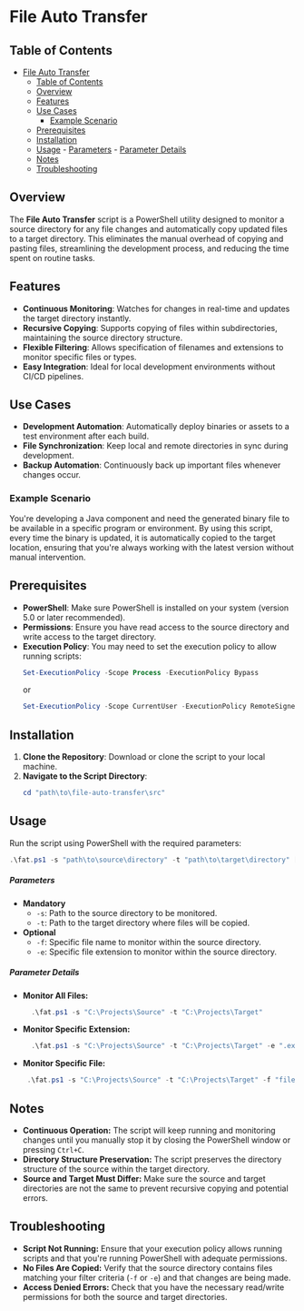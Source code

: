# File Auto Transfer

## Table of Contents
- [File Auto Transfer](#file-auto-transfer)
  - [Table of Contents](#table-of-contents)
  - [Overview](#overview)
  - [Features](#features)
  - [Use Cases](#use-cases)
    - [Example Scenario](#example-scenario)
  - [Prerequisites](#prerequisites)
  - [Installation](#installation)
  - [Usage](#usage)
        - [Parameters](#parameters)
        - [Parameter Details](#parameter-details)
  - [Notes](#notes)
  - [Troubleshooting](#troubleshooting)

## Overview

The **File Auto Transfer** script is a PowerShell utility designed to monitor a source directory for any file changes and automatically copy updated files to a target directory. This eliminates the manual overhead of copying and pasting files, streamlining the development process, and reducing the time spent on routine tasks.

## Features

- **Continuous Monitoring**: Watches for changes in real-time and updates the target directory instantly.
- **Recursive Copying**: Supports copying of files within subdirectories, maintaining the source directory structure.
- **Flexible Filtering**: Allows specification of filenames and extensions to monitor specific files or types.
- **Easy Integration**: Ideal for local development environments without CI/CD pipelines.

## Use Cases

- **Development Automation**: Automatically deploy binaries or assets to a test environment after each build.
- **File Synchronization**: Keep local and remote directories in sync during development.
- **Backup Automation**: Continuously back up important files whenever changes occur.

### Example Scenario

You're developing a Java component and need the generated binary file to be available in a specific program or environment. By using this script, every time the binary is updated, it is automatically copied to the target location, ensuring that you're always working with the latest version without manual intervention.

## Prerequisites

- **PowerShell**: Make sure PowerShell is installed on your system (version 5.0 or later recommended).
- **Permissions**: Ensure you have read access to the source directory and write access to the target directory.
- **Execution Policy**: You may need to set the execution policy to allow running scripts:
    ```powershell
  Set-ExecutionPolicy -Scope Process -ExecutionPolicy Bypass
  ```
  or
  ```powershell
  Set-ExecutionPolicy -Scope CurrentUser -ExecutionPolicy RemoteSigned
  ```

## Installation

1. **Clone the Repository**: Download or clone the script to your local machine.
2. **Navigate to the Script Directory**:
   ```powershell
   cd "path\to\file-auto-transfer\src"
   ```

## Usage

Run the script using PowerShell with the required parameters:
```powershell
.\fat.ps1 -s "path\to\source\directory" -t "path\to\target\directory" [-f "filename"] [-e "extension"]
```

##### Parameters

- **Mandatory**
  - ```-s```: Path to the source directory to be monitored.
  - ```-t```: Path to the target directory where files will be copied.
- **Optional**
  - ```-f```: Specific file name to monitor within the source directory.
  - ```-e```: Specific file extension to monitor within the source directory.

##### Parameter Details

- **Monitor All Files:**
  ```powershell
    .\fat.ps1 -s "C:\Projects\Source" -t "C:\Projects\Target"
  ```
- **Monitor Specific Extension:**
  ```powershell
    .\fat.ps1 -s "C:\Projects\Source" -t "C:\Projects\Target" -e ".extension"
  ```
- **Monitor Specific File:**
  ```powershell
   .\fat.ps1 -s "C:\Projects\Source" -t "C:\Projects\Target" -f "file.name"
  ```

## Notes

- **Continuous Operation:** The script will keep running and monitoring changes until you manually stop it by closing the PowerShell window or pressing ```Ctrl+C```.
- **Directory Structure Preservation:** The script preserves the directory structure of the source within the target directory.
- **Source and Target Must Differ:** Make sure the source and target directories are not the same to prevent recursive copying and potential errors.

## Troubleshooting

- **Script Not Running:** Ensure that your execution policy allows running scripts and that you're running PowerShell with adequate permissions.
- **No Files Are Copied:** Verify that the source directory contains files matching your filter criteria (```-f``` or ```-e```) and that changes are being made.
- **Access Denied Errors:** Check that you have the necessary read/write permissions for both the source and target directories.